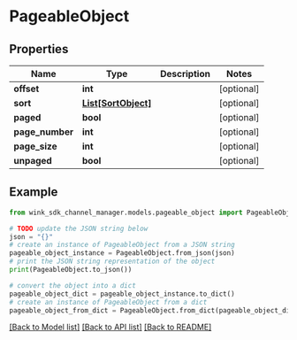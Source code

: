 # PageableObject


## Properties

Name | Type | Description | Notes
------------ | ------------- | ------------- | -------------
**offset** | **int** |  | [optional] 
**sort** | [**List[SortObject]**](SortObject.md) |  | [optional] 
**paged** | **bool** |  | [optional] 
**page_number** | **int** |  | [optional] 
**page_size** | **int** |  | [optional] 
**unpaged** | **bool** |  | [optional] 

## Example

```python
from wink_sdk_channel_manager.models.pageable_object import PageableObject

# TODO update the JSON string below
json = "{}"
# create an instance of PageableObject from a JSON string
pageable_object_instance = PageableObject.from_json(json)
# print the JSON string representation of the object
print(PageableObject.to_json())

# convert the object into a dict
pageable_object_dict = pageable_object_instance.to_dict()
# create an instance of PageableObject from a dict
pageable_object_from_dict = PageableObject.from_dict(pageable_object_dict)
```
[[Back to Model list]](../README.md#documentation-for-models) [[Back to API list]](../README.md#documentation-for-api-endpoints) [[Back to README]](../README.md)


